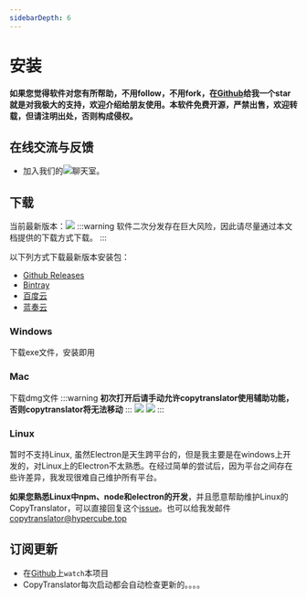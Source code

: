 ```yaml
---
sidebarDepth: 6
---
```

# 安装

**如果您觉得软件对您有所帮助，不用follow，不用fork，在[Github](https://github.com/CopyTranslator/CopyTranslator)给我一个star就是对我极大的支持，欢迎介绍给朋友使用。本软件免费开源，严禁出售，欢迎转载，但请注明出处，否则构成侵权。**

## 在线交流与反馈
- 加入我们的[![](https://img.shields.io/gitter/room/copytranslator/copytranslator.svg)](https://gitter.im/CopyTranslator/Lobby?utm_source=share-link&utm_medium=link&utm_campaign=share-link)聊天室。

## 下载
当前最新版本：[![](https://img.shields.io/github/release/copytranslator/copytranslator.svg)](https://github.com/copytranslator/copytranslator/releases)
:::warning
软件二次分发存在巨大风险，因此请尽量通过本文档提供的下载方式下载。
:::

以下列方式下载最新版本安装包：
- [Github Releases](https://github.com/copytranslator/copytranslator/releases)
- [Bintray](https://bintray.com/elliottzheng/CopyTranslator/CopyTranslator/_latestVersion)
- [百度云](https://pan.baidu.com/s/1jqf0pwvV7Xero7dB0GkTqQ)
- [蓝奏云](https://www.lanzous.com/b389682)

### Windows
下载exe文件，安装即用

### Mac
下载dmg文件
:::warning
**初次打开后请手动允许copytranslator使用辅助功能，否则copytranslator将无法移动**
:::
![](https://s2.ax1x.com/2019/03/10/ApT0YT.png)
![](https://s2.ax1x.com/2019/03/10/ApT6X9.png)
:::

### Linux 
暂时不支持Linux, 虽然Electron是天生跨平台的，但是我主要是在windows上开发的，对Linux上的Electron不太熟悉。在经过简单的尝试后，因为平台之间存在些许差异，我发现很难自己维护所有平台。

**如果您熟悉Linux中npm、node和electron的开发**，并且愿意帮助维护Linux的CopyTranslator，可以直接回复这个[issue](https://github.com/CopyTranslator/CopyTranslator/issues/48)。也可以给我发邮件[copytranslator@hypercube.top](mailto:copytranslator@hypercube.top)

## 订阅更新
- 在[Github](https://github.com/CopyTranslator/CopyTranslator)上`watch`本项目
- CopyTranslator每次启动都会自动检查更新的。。。。


